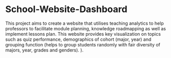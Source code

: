# School-Website-Dashboard
This project aims to create a website that utilises teaching analytics to help professors to facilitate module planning, knowledge roadmapping as well as implement lessons plan. This website provides key visualization on topics such as quiz performance, demographics of cohort (major, year) and grouping function (helps to group students randomly with fair diversity of majors, year, grades and genders). ). 
